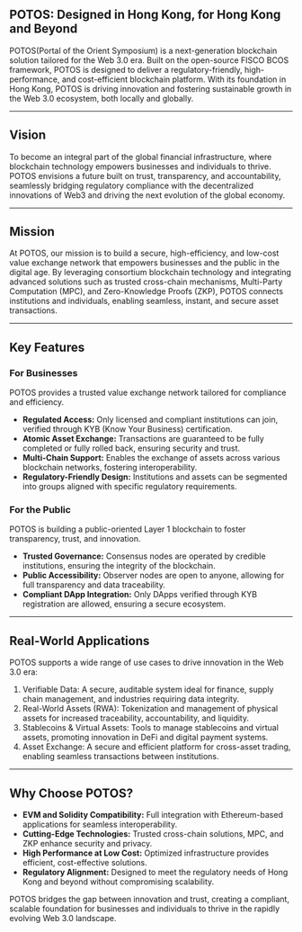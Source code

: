 ## POTOS: Designed in Hong Kong, for Hong Kong and Beyond
POTOS(Portal of the Orient Symposium)  is a next-generation blockchain solution tailored for the Web 3.0 era. Built on the open-source FISCO BCOS framework, POTOS is designed to deliver a regulatory-friendly, high-performance, and cost-efficient blockchain platform. With its foundation in Hong Kong, POTOS is driving innovation and fostering sustainable growth in the Web 3.0 ecosystem, both locally and globally.

---

## Vision
To become an integral part of the global financial infrastructure, where blockchain technology empowers businesses and individuals to thrive. POTOS envisions a future built on trust, transparency, and accountability, seamlessly bridging regulatory compliance with the decentralized innovations of Web3 and driving the next evolution of the global economy.

---

## Mission
At POTOS, our mission is to build a secure, high-efficiency, and low-cost value exchange network that empowers businesses and the public in the digital age. By leveraging consortium blockchain technology and integrating advanced solutions such as trusted cross-chain mechanisms, Multi-Party Computation (MPC), and Zero-Knowledge Proofs (ZKP), POTOS connects institutions and individuals, enabling seamless, instant, and secure asset transactions.

---

## Key Features
### For Businesses
POTOS provides a trusted value exchange network tailored for compliance and efficiency.
- **Regulated Access:** Only licensed and compliant institutions can join, verified through KYB (Know Your Business) certification.
- **Atomic Asset Exchange:** Transactions are guaranteed to be fully completed or fully rolled back, ensuring security and trust.
- **Multi-Chain Support:** Enables the exchange of assets across various blockchain networks, fostering interoperability.
- **Regulatory-Friendly Design:** Institutions and assets can be segmented into groups aligned with specific regulatory requirements.



### For the Public
POTOS is building a public-oriented Layer 1 blockchain to foster transparency, trust, and innovation.
- **Trusted Governance:** Consensus nodes are operated by credible institutions, ensuring the integrity of the blockchain.
- **Public Accessibility:** Observer nodes are open to anyone, allowing for full transparency and data traceability.
- **Compliant DApp Integration:** Only DApps verified through KYB registration are allowed, ensuring a secure ecosystem.

---

## Real-World Applications
POTOS supports a wide range of use cases to drive innovation in the Web 3.0 era:
1. Verifiable Data:
A secure, auditable system ideal for finance, supply chain management, and industries requiring data integrity.
2. Real-World Assets (RWA):
Tokenization and management of physical assets for increased traceability, accountability, and liquidity.
3. Stablecoins & Virtual Assets:
Tools to manage stablecoins and virtual assets, promoting innovation in DeFi and digital payment systems.
4. Asset Exchange:
A secure and efficient platform for cross-asset trading, enabling seamless transactions between institutions.

---

## Why Choose POTOS?
- **EVM and Solidity Compatibility:** Full integration with Ethereum-based applications for seamless interoperability.
- **Cutting-Edge Technologies:** Trusted cross-chain solutions, MPC, and ZKP enhance security and privacy.
- **High Performance at Low Cost:** Optimized infrastructure provides efficient, cost-effective solutions.
- **Regulatory Alignment:** Designed to meet the regulatory needs of Hong Kong and beyond without compromising scalability.

POTOS bridges the gap between innovation and trust, creating a compliant, scalable foundation for businesses and individuals to thrive in the rapidly evolving Web 3.0 landscape.

